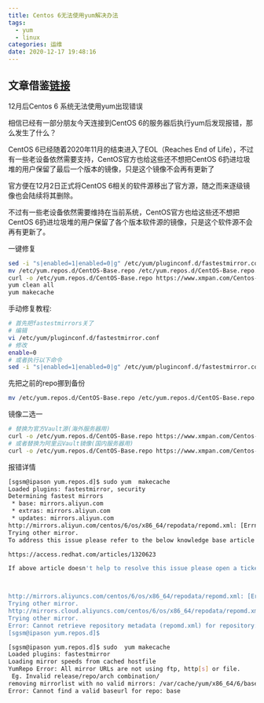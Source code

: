 ```yaml
---
title: Centos 6无法使用yum解决办法
tags:
  - yum
  - linux
categories: 运维
date: 2020-12-17 19:48:16
---
```

## 文章借鉴[链接](https://www.xmpan.com/944.html)

12月后Centos 6 系统无法使用yum出现错误

相信已经有一部分朋友今天连接到CentOS 6的服务器后执行yum后发现报错，那么发生了什么？

CentOS 6已经随着2020年11月的结束进入了EOL（Reaches End of Life），不过有一些老设备依然需要支持，CentOS官方也给这些还不想把CentOS 6扔进垃圾堆的用户保留了最后一个版本的镜像，只是这个镜像不会再有更新了

官方便在12月2日正式将CentOS 6相关的软件源移出了官方源，随之而来逐级镜像也会陆续将其删除。

不过有一些老设备依然需要维持在当前系统，CentOS官方也给这些还不想把CentOS 6扔进垃圾堆的用户保留了各个版本软件源的镜像，只是这个软件源不会再有更新了。


一键修复
```bash
sed -i "s|enabled=1|enabled=0|g" /etc/yum/pluginconf.d/fastestmirror.conf
mv /etc/yum.repos.d/CentOS-Base.repo /etc/yum.repos.d/CentOS-Base.repo.backup
curl -o /etc/yum.repos.d/CentOS-Base.repo https://www.xmpan.com/Centos-6-Vault-Aliyun.repo 
yum clean all
yum makecache
```

手动修复教程:
```bash
# 首先把fastestmirrors关了
# 编辑
vi /etc/yum/pluginconf.d/fastestmirror.conf
# 修改
enable=0
# 或者执行以下命令
sed -i "s|enabled=1|enabled=0|g" /etc/yum/pluginconf.d/fastestmirror.conf
```

先把之前的repo挪到备份
```bash
mv /etc/yum.repos.d/CentOS-Base.repo /etc/yum.repos.d/CentOS-Base.repo.bak
```

镜像二选一
```bash
# 替换为官方Vault源(海外服务器用)
curl -o /etc/yum.repos.d/CentOS-Base.repo https://www.xmpan.com/Centos-6-Vault-Official.repo
# 或者替换为阿里云Vault镜像(国内服务器用)
curl -o /etc/yum.repos.d/CentOS-Base.repo https://www.xmpan.com/Centos-6-Vault-Aliyun.repo
```


报错详情
```bash
[sgsm@ipason yum.repos.d]$ sudo yum  makecache
Loaded plugins: fastestmirror, security
Determining fastest mirrors
 * base: mirrors.aliyun.com
 * extras: mirrors.aliyun.com
 * updates: mirrors.aliyun.com
http://mirrors.aliyun.com/centos/6/os/x86_64/repodata/repomd.xml: [Errno 14] PYCURL ERROR 22 - "The requested URL returned error: 404 Not Found"
Trying other mirror.
To address this issue please refer to the below knowledge base article 

https://access.redhat.com/articles/1320623

If above article doesn't help to resolve this issue please open a ticket with Red Hat Support.



http://mirrors.aliyuncs.com/centos/6/os/x86_64/repodata/repomd.xml: [Errno 12] Timeout on http://mirrors.aliyuncs.com/centos/6/os/x86_64/repodata/repomd.xml: (28, 'connect() timed out!')
Trying other mirror.
http://mirrors.cloud.aliyuncs.com/centos/6/os/x86_64/repodata/repomd.xml: [Errno 14] PYCURL ERROR 6 - "Couldn't resolve host 'mirrors.cloud.aliyuncs.com'"
Trying other mirror.
Error: Cannot retrieve repository metadata (repomd.xml) for repository: base. Please verify its path and try again
[sgsm@ipason yum.repos.d]$ 
```

```bash
[sgsm@ipason yum.repos.d]$ sudo  yum makecache
Loaded plugins: fastestmirror
Loading mirror speeds from cached hostfile
YumRepo Error: All mirror URLs are not using ftp, http[s] or file.
 Eg. Invalid release/repo/arch combination/
removing mirrorlist with no valid mirrors: /var/cache/yum/x86_64/6/base/mirrorlist.txt
Error: Cannot find a valid baseurl for repo: base
```

